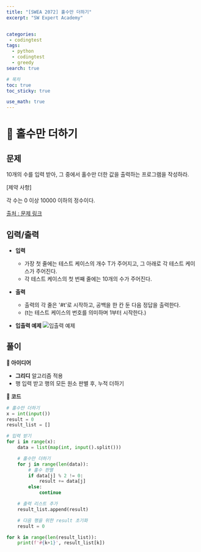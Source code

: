 ```yaml
---
title: "[SWEA 2072] 홀수만 더하기"
excerpt: "SW Expert Academy"


categories:
 - codingtest
tags:
  - python
  - codingtest
  - greedy
search: true

# 목차
toc: true  
toc_sticky: true 

use_math: true
---
```

# 🦥 홀수만 더하기

## 문제  
10개의 수를 입력 받아, 그 중에서 홀수만 더한 값을 출력하는 프로그램을 작성하라.  

[제약 사항]  

각 수는 0 이상 10000 이하의 정수이다.   

[출처 : 문제 링크](https://swexpertacademy.com/main/code/problem/problemDetail.do?contestProbId=AV5QSEhaA5sDFAUq)

## 입력/출력
- **입력**  
    - 가장 첫 줄에는 테스트 케이스의 개수 T가 주어지고, 그 아래로 각 테스트 케이스가 주어진다.
    - 각 테스트 케이스의 첫 번째 줄에는 10개의 수가 주어진다.

- **출력**
    - 출력의 각 줄은 '#t'로 시작하고, 공백을 한 칸 둔 다음 정답을 출력한다.
    - (t는 테스트 케이스의 번호를 의미하며 1부터 시작한다.)

- **입출력 예제**
    ![입출력 예제](https://github.com/user-attachments/assets/6b24c243-4367-49fc-9ef4-946d785730e9)

## 풀이
**🔎 아이디어**
  - **그리디** 알고리즘 적용
  - 행 입력 받고 행의 모든 원소 판별 후, 누적 더하기 

**🔎 코드**
```python
# 홀수만 더하기
x = int(input())
result = 0
result_list = []

# 입력 받기
for i in range(x):
    data = list(map(int, input().split()))

    # 홀수만 더하기
    for j in range(len(data)):
        # 홀수 판별
        if data[j] % 2 != 0:
            result += data[j]
        else:
            continue

    # 출력 리스트 추가
    result_list.append(result)

    # 다음 행을 위한 result 초기화
    result = 0

for k in range(len(result_list)):
    print(f'#{k+1}', result_list[k])
```